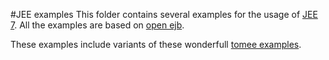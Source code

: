 #JEE examples
This folder contains several examples for the usage of [JEE 7](http://www.oracle.com/technetwork/java/javaee/overview/index.html). All the examples are based on [open ejb](http://tomee.apache.org/).

These examples include variants of these wonderfull [tomee examples](https://tomee.apache.org/examples-trunk/).
